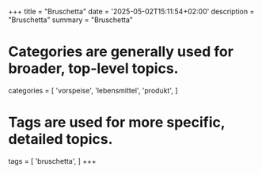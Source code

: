 +++
title = "Bruschetta"
date = '2025-05-02T15:11:54+02:00'
description = "Bruschetta"
summary = "Bruschetta"
# Categories are generally used for broader, top-level topics.
categories = [
 'vorspeise',
 'lebensmittel',
 'produkt',
]
# Tags are used for more specific, detailed topics.
tags = [
 'bruschetta',
]
+++

